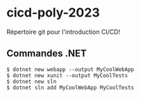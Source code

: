 # cicd-poly-2023

Répertoire git pour l'introduction CI/CD!

## Commandes .NET

```shell
$ dotnet new webapp --output MyCoolWebApp
$ dotnet new xunit --output MyCoolTests
$ dotnet new sln
$ dotnet sln add MyCoolWebApp MyCoolTests
```
